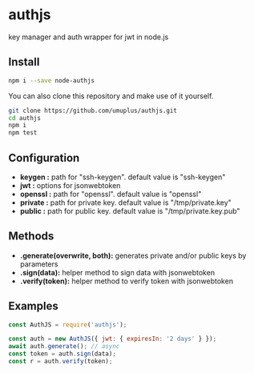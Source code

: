 # authjs

key manager and auth wrapper for jwt in node.js

## Install

```bash
npm i --save node-authjs
```

You can also clone this repository and make use of it yourself.

```bash
git clone https://github.com/umuplus/authjs.git
cd authjs
npm i
npm test
```

## Configuration

- **keygen :** path for "ssh-keygen". default value is "ssh-keygen"
- **jwt :** options for jsonwebtoken
- **openssl :** path for "openssl". default value is "openssl"
- **private :** path for private key. default value is "/tmp/private.key"
- **public :** path for public key. default value is "/tmp/private.key.pub"

## Methods

- **.generate(overwrite, both):** generates private and/or public keys by parameters
- **.sign(data):** helper method to sign data with jsonwebtoken
- **.verify(token):** helper method to verify token with jsonwebtoken

## Examples

```js
const AuthJS = require('authjs');

const auth = new AuthJS({ jwt: { expiresIn: '2 days' } });
await auth.generate(); // async
const token = auth.sign(data);
const r = auth.verify(token);
```
